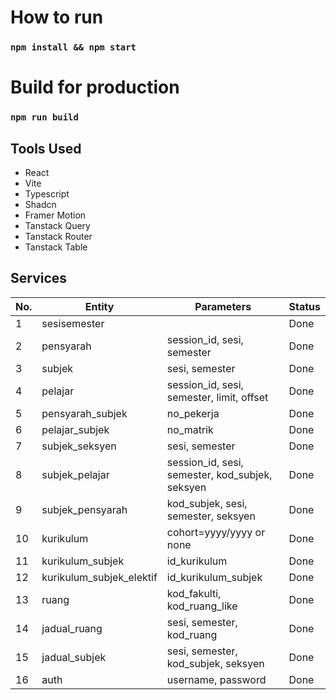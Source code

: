 # How to run

### `npm install && npm start`

# Build for production

### `npm run build`

## Tools Used
- React
- Vite
- Typescript
- Shadcn
- Framer Motion
- Tanstack Query
- Tanstack Router
- Tanstack Table

## Services
| No. | Entity                   | Parameters                                      | Status |
| --- | ------------------------ | ----------------------------------------------- | ------ |
| 1   | sesisemester             |                                                 | Done   |
| 2   | pensyarah                | session_id, sesi, semester                      | Done   |
| 3   | subjek                   | sesi, semester                                  | Done   |
| 4   | pelajar                  | session_id, sesi, semester, limit, offset       | Done   |
| 5   | pensyarah_subjek         | no_pekerja                                      | Done   |
| 6   | pelajar_subjek           | no_matrik                                       | Done   |
| 7   | subjek_seksyen           | sesi, semester                                  | Done   |
| 8   | subjek_pelajar           | session_id, sesi, semester, kod_subjek, seksyen | Done   |
| 9   | subjek_pensyarah         | kod_subjek, sesi, semester, seksyen             | Done   |
| 10  | kurikulum                | cohort=yyyy/yyyy or none                        | Done   |
| 11  | kurikulum_subjek         | id_kurikulum                                    | Done   |
| 12  | kurikulum_subjek_elektif | id_kurikulum_subjek                             | Done   |
| 13  | ruang                    | kod_fakulti, kod_ruang_like                     | Done   |
| 14  | jadual_ruang             | sesi, semester, kod_ruang                       | Done   |
| 15  | jadual_subjek            | sesi, semester, kod_subjek, seksyen             | Done   |
| 16  | auth                     | username, password                              | Done   |
